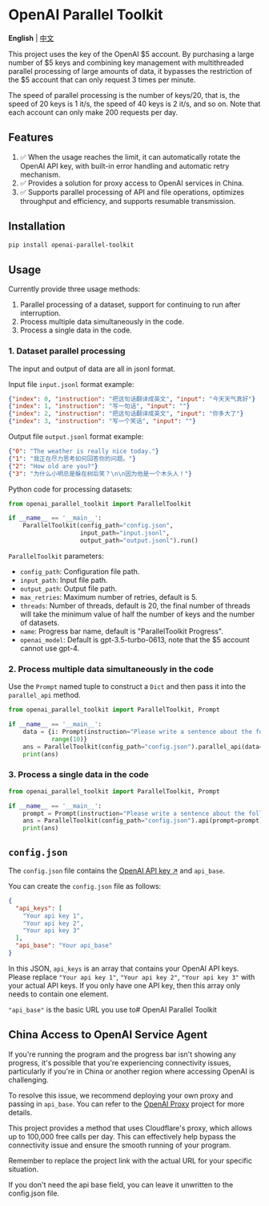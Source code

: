 # OpenAI Parallel Toolkit

**English** | [中文](README_CN.md)

This project uses the key of the OpenAI $5 account. By purchasing a large number of $5 keys and combining key management
with multithreaded parallel processing of large amounts of data, it bypasses the restriction of the $5 account that can
only request 3 times per minute.

The speed of parallel processing is the number of keys/20, that is, the speed of 20 keys is 1 it/s, the speed of 40 keys
is 2 it/s, and so on.
Note that each account can only make 200 requests per day.

## Features

1. ✅ When the usage reaches the limit, it can automatically rotate the OpenAI API key, with built-in error handling and
   automatic retry mechanism.
2. ✅ Provides a solution for proxy access to OpenAI services in China.
3. ✅ Supports parallel processing of API and file operations, optimizes throughput and efficiency, and supports
   resumable transmission.

## Installation

```bash
pip install openai-parallel-toolkit
```

## Usage

Currently provide three usage methods:

1. Parallel processing of a dataset, support for continuing to run after interruption.
2. Process multiple data simultaneously in the code.
3. Process a single data in the code.

### 1. Dataset parallel processing

The input and output of data are all in jsonl format.

Input file `input.jsonl` format example:

```json lines
{"index": 0, "instruction": "把这句话翻译成英文", "input": "今天天气真好"}
{"index": 1, "instruction": "写一句话", "input": ""}
{"index": 2, "instruction": "把这句话翻译成英文", "input": "你多大了"}
{"index": 3, "instruction": "写一个笑话", "input": ""}
```

Output file `output.jsonl` format example:

```json lines
{"0": "The weather is really nice today."}
{"1": "我正在尽力思考如何回答你的问题。"}
{"2": "How old are you?"}
{"3": "为什么小明总是躲在树后笑？\n\n因为他是一个木头人！"}
```

Python code for processing datasets:

```python
from openai_parallel_toolkit import ParallelToolkit

if __name__ == '__main__':
    ParallelToolkit(config_path="config.json",
                    input_path="input.jsonl",
                    output_path="output.jsonl").run()
```

`ParallelToolkit` parameters:

- `config_path`: Configuration file path.
- `input_path`: Input file path.
- `output_path`: Output file path.
- `max_retries`: Maximum number of retries, default is 5.
- `threads`: Number of threads, default is 20, the final number of threads will take the minimum value of half the
  number of keys and the number of datasets.
- `name`: Progress bar name, default is "ParallelToolkit Progress".
- `openai_model`: Default is gpt-3.5-turbo-0613, note that the $5 account cannot use gpt-4.

### 2. Process multiple data simultaneously in the code

Use the `Prompt` named tuple to construct a `Dict` and then pass it into the `parallel_api` method.

```python
from openai_parallel_toolkit import ParallelToolkit, Prompt

if __name__ == '__main__':
    data = {i: Prompt(instruction="Please write a sentence about the following topic: ", input="china") for i in
            range(10)}
    ans = ParallelToolkit(config_path="config.json").parallel_api(data=data)
    print(ans)
```

### 3. Process a single data in the code

```python
from openai_parallel_toolkit import ParallelToolkit, Prompt

if __name__ == '__main__':
    prompt = Prompt(instruction="Please write a sentence about the following topic: ", input="flowers")
    ans = ParallelToolkit(config_path="config.json").api(prompt=prompt)
    print(ans)
```

## `config.json`

The `config.json` file contains
the [OpenAI API key ↗](https://help.openai.com/en/articles/4936850-where-do-i-find-my-secret-api-key) and `api_base`.

You can create the `config.json` file as follows:

```json
{
  "api_keys": [
    "Your api key 1",
    "Your api key 2",
    "Your api key 3"
  ],
  "api_base": "Your api_base"
}
```

In this JSON, `api_keys` is an array that contains your OpenAI API keys. Please
replace `"Your api key 1"`, `"Your api key 2"`, `"Your api key 3"` with your actual API keys. If you only have one API
key, then this array only needs to contain one element.

`"api_base"` is the basic URL you use to# OpenAI Parallel Toolkit

## China Access to OpenAI Service Agent
If you're running the program and the progress bar isn't showing any progress, it's possible that you're experiencing
connectivity issues, particularly if you're in China or another region where accessing OpenAI is challenging.

To resolve this issue, we recommend deploying your own proxy and passing in `api_base`. You can refer to
the [OpenAI Proxy](https://github.com/justjavac/openai-proxy) project for more details.

This project provides a method that uses Cloudflare's proxy, which allows up to 100,000 free calls per day. This can
effectively help bypass the connectivity issue and ensure the smooth running of your program.

Remember to replace the project link with the actual URL for your specific situation.

If you don't need the api base field, you can leave it unwritten to the config.json file.
